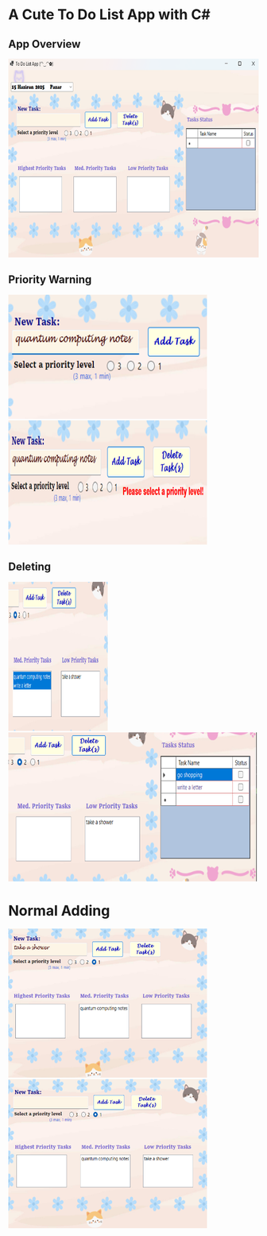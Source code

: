  # A Cute To Do List App with C#
 ## App Overview
<img src= "https://github.com/siraytarim/ToDoList_App/blob/main/general.png" width=650 height=400>

## Priority Warning
<img src= "https://github.com/siraytarim/ToDoList_App/blob/main/adding.png" width = 400  height = 250> <img src= "https://github.com/siraytarim/ToDoList_App/blob/main/addingWarning.png" width = 400  height = 250>

## Deleting
<img src= "https://github.com/siraytarim/ToDoList_App/blob/main/deleting.png" width = 200  height = 300>
<img src= "https://github.com/siraytarim/ToDoList_App/blob/main/deleted.png" width = 500  height = 300>

# Normal Adding
<img src= "https://github.com/siraytarim/ToDoList_App/blob/main/normaladd.png" width = 400  height = 300>
<img src= "https://github.com/siraytarim/ToDoList_App/blob/main/normaladded.png" width = 400  height = 300>
